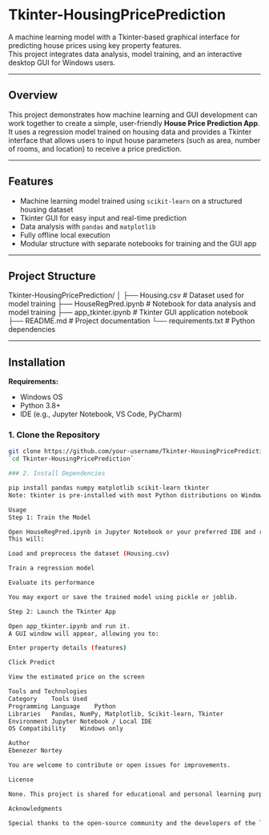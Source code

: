 # Tkinter-HousingPricePrediction

A machine learning model with a Tkinter-based graphical interface for predicting house prices using key property features.  
This project integrates data analysis, model training, and an interactive desktop GUI for Windows users.

---

## Overview

This project demonstrates how machine learning and GUI development can work together to create a simple, user-friendly **House Price Prediction App**.  
It uses a regression model trained on housing data and provides a Tkinter interface that allows users to input house parameters (such as area, number of rooms, and location) to receive a price prediction.

---

## Features

- Machine learning model trained using `scikit-learn` on a structured housing dataset  
- Tkinter GUI for easy input and real-time prediction  
- Data analysis with `pandas` and `matplotlib`  
- Fully offline local execution  
- Modular structure with separate notebooks for training and the GUI app  

---

## Project Structure

Tkinter-HousingPricePrediction/
│
├── Housing.csv              # Dataset used for model training
├── HouseRegPred.ipynb       # Notebook for data analysis and model training
├── app_tkinter.ipynb        # Tkinter GUI application notebook
├── README.md                # Project documentation
└── requirements.txt         # Python dependencies


---

## Installation

**Requirements:**
- Windows OS  
- Python 3.8+  
- IDE (e.g., Jupyter Notebook, VS Code, PyCharm)

### 1. Clone the Repository

```bash
git clone https://github.com/your-username/Tkinter-HousingPricePrediction.git
`cd Tkinter-HousingPricePrediction`

### 2. Install Dependencies

pip install pandas numpy matplotlib scikit-learn tkinter
Note: tkinter is pre-installed with most Python distributions on Windows.

Usage
Step 1: Train the Model

Open HouseRegPred.ipynb in Jupyter Notebook or your preferred IDE and run all cells.
This will:

Load and preprocess the dataset (Housing.csv)

Train a regression model

Evaluate its performance

You may export or save the trained model using pickle or joblib.

Step 2: Launch the Tkinter App

Open app_tkinter.ipynb and run it.
A GUI window will appear, allowing you to:

Enter property details (features)

Click Predict

View the estimated price on the screen

Tools and Technologies
Category	Tools Used
Programming Language	Python
Libraries	Pandas, NumPy, Matplotlib, Scikit-learn, Tkinter
Environment	Jupyter Notebook / Local IDE
OS Compatibility	Windows only

Author
Ebenezer Nortey

You are welcome to contribute or open issues for improvements.

License

None. This project is shared for educational and personal learning purposes.

Acknowledgments

Special thanks to the open-source community and the developers of the libraries used in this project.
